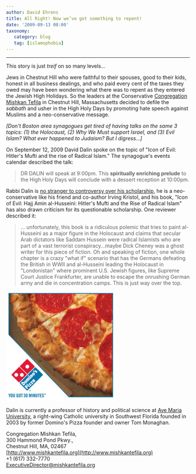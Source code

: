 ```yaml
---
author: David Ehrens
title: All Right! Now we’ve got something to repent!
date: '2009-09-13 08:00'
taxonomy:
   category: blog
   tag: [islamophobia]
---
```

---

This story is just _treif_ on so many levels...

Jews in Chestnut Hill who were faithful to their spouses, good to their kids, honest in all business dealings, and who paid every cent of the taxes they owed may have been wondering what there was to repent as they entered the Jewish High Holidays. So the leaders at the Conservative [Congregation Mishkan Tefila](http://www.mishkantefila.org) in Chestnut Hill, Massachusetts decided to defile the _sabbath_ and usher in the High Holy Days by promoting hate speech against Muslims and a neo-conservative message.

_[Don't Boston area synagogues get tired of having talks on the same 3 topics: (1) the Holocaust, (2) Why We Must support Israel, and (3) Evil Islam? What ever happened to Judaism? But I digress...]_

On September 12, 2009 David Dalin spoke on the topic of "Icon of Evil: Hitler's Mufti and the rise of Radical Islam." The synagogue's events calendar described the talk:

> DR DALIN will speak at 9:00pm. This **spiritually enriching prelude** to the High Holy Days will conclude with a dessert reception at 10:00pm.  

Rabbi Dalin is [no stranger to controversy over his scholarship](http://en.wikipedia.org/wiki/David_G._Dalin), he is a neo-conservative like his friend and co-author Irving Kristol, and his book, "Icon of Evil: Hajj Amin al-Husseini: Hitler's Mufti and the Rise of Radical Islam" has also drawn criticism for its questionable scholarship. One reviewer described it:

> ... unfortunately, this book is a ridiculous polemic that tries to paint al-Husseini as a major figure in the Holocaust and claims that secular Arab dictators like Saddam Hussein were radical Islamists who are part of a vast terrorist conspiracy...maybe Dick Cheney was a ghost writer for this piece of fiction. Oh and speaking of fiction, one whole chapter is a crazy "what if" scenario that has the Germans defeating the British in WWII and al-Husseini leading the Holocaust in "Londonistan" where prominent U.S. Jewish figures, like Supreme Court Justice Frankfurter, are unable to escape the onrushing German army and die in concentration camps. This is just way over the top.  

[![dominos-pizza](dominospizza.gif "dominos-pizza")](dominospizza.gif)

Dalin is currently a professor of history and political science at [Ave Maria University](http://www.conservapedia.com/Ave_Maria_University), a right-wing Catholic university in Southwest Florida founded in 2003 by former Domino's Pizza founder and owner Tom Monaghan. 

Congregation Mishkan Tefila,      
300 Hammond Pond Pkwy.,       
Chestnut Hill, MA, 02467       
[http://www.mishkantefila.org](http://www.mishkantefila.org)       
+1 (617) 332-7770       
[ExecutiveDirector@mishkantefila.org](mailto:ExecutiveDirector@mishkantefila.org)